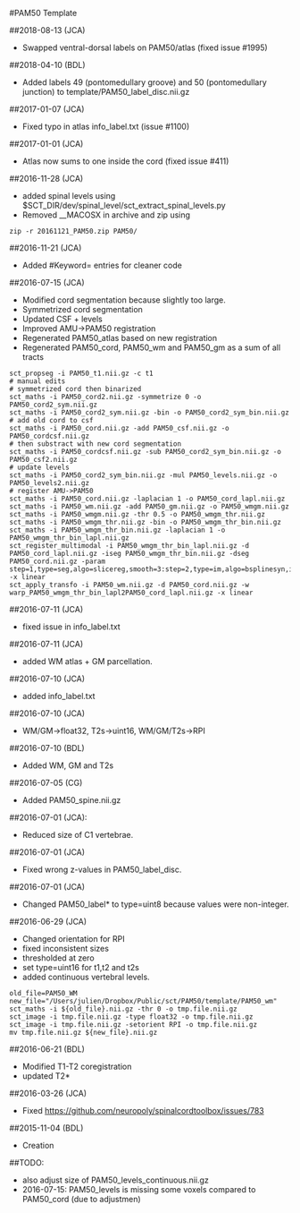 #PAM50 Template

##2018-08-13 (JCA)
- Swapped ventral-dorsal labels on PAM50/atlas (fixed issue #1995)

##2018-04-10 (BDL)
- Added labels 49 (pontomedullary groove) and 50 (pontomedullary junction) to template/PAM50_label_disc.nii.gz

##2017-01-07 (JCA)
- Fixed typo in atlas info_label.txt (issue #1100)

##2017-01-01 (JCA)
- Atlas now sums to one inside the cord (fixed issue #411)

##2016-11-28 (JCA)
- added spinal levels using $SCT_DIR/dev/spinal_level/sct_extract_spinal_levels.py
- Removed __MACOSX in archive and zip using
~~~
zip -r 20161121_PAM50.zip PAM50/
~~~

##2016-11-21 (JCA)
- Added #Keyword= entries for cleaner code

##2016-07-15 (JCA)
- Modified cord segmentation because slightly too large.
- Symmetrized cord segmentation
- Updated CSF + levels
- Improved AMU->PAM50 registration
- Regenerated PAM50_atlas based on new registration
- Regenerated PAM50_cord, PAM50_wm and PAM50_gm as a sum of all tracts
~~~
sct_propseg -i PAM50_t1.nii.gz -c t1
# manual edits
# symmetrized cord then binarized
sct_maths -i PAM50_cord2.nii.gz -symmetrize 0 -o PAM50_cord2_sym.nii.gz
sct_maths -i PAM50_cord2_sym.nii.gz -bin -o PAM50_cord2_sym_bin.nii.gz 
# add old cord to csf
sct_maths -i PAM50_cord.nii.gz -add PAM50_csf.nii.gz -o PAM50_cordcsf.nii.gz
# then substract with new cord segmentation
sct_maths -i PAM50_cordcsf.nii.gz -sub PAM50_cord2_sym_bin.nii.gz -o PAM50_csf2.nii.gz
# update levels
sct_maths -i PAM50_cord2_sym_bin.nii.gz -mul PAM50_levels.nii.gz -o PAM50_levels2.nii.gz
# register AMU->PAM50
sct_maths -i PAM50_cord.nii.gz -laplacian 1 -o PAM50_cord_lapl.nii.gz
sct_maths -i PAM50_wm.nii.gz -add PAM50_gm.nii.gz -o PAM50_wmgm.nii.gz
sct_maths -i PAM50_wmgm.nii.gz -thr 0.5 -o PAM50_wmgm_thr.nii.gz
sct_maths -i PAM50_wmgm_thr.nii.gz -bin -o PAM50_wmgm_thr_bin.nii.gz 
sct_maths -i PAM50_wmgm_thr_bin.nii.gz -laplacian 1 -o PAM50_wmgm_thr_bin_lapl.nii.gz 
sct_register_multimodal -i PAM50_wmgm_thr_bin_lapl.nii.gz -d PAM50_cord_lapl.nii.gz -iseg PAM50_wmgm_thr_bin.nii.gz -dseg PAM50_cord.nii.gz -param step=1,type=seg,algo=slicereg,smooth=3:step=2,type=im,algo=bsplinesyn,iter=5,slicewise=0 -x linear
sct_apply_transfo -i PAM50_wm.nii.gz -d PAM50_cord.nii.gz -w warp_PAM50_wmgm_thr_bin_lapl2PAM50_cord_lapl.nii.gz -x linear
~~~

##2016-07-11 (JCA)
- fixed issue in info_label.txt

##2016-07-11 (JCA)
- added WM atlas + GM parcellation.

##2016-07-10 (JCA)
- added info_label.txt

##2016-07-10 (JCA)
- WM/GM->float32, T2s->uint16, WM/GM/T2s->RPI

##2016-07-10 (BDL)
- Added WM, GM and T2s

##2016-07-05 (CG)
- Added PAM50_spine.nii.gz

##2016-07-01 (JCA):
- Reduced size of C1 vertebrae.

##2016-07-01 (JCA)
- Fixed wrong z-values in PAM50_label_disc.

##2016-07-01 (JCA)
- Changed PAM50_label* to type=uint8 because values were non-integer.

##2016-06-29 (JCA)
- Changed orientation for RPI
- fixed inconsistent sizes
- thresholded at zero
- set type=uint16 for t1,t2 and t2s
- added continuous vertebral levels.
~~~
old_file=PAM50_WM
new_file="/Users/julien/Dropbox/Public/sct/PAM50/template/PAM50_wm"
sct_maths -i ${old_file}.nii.gz -thr 0 -o tmp.file.nii.gz
sct_image -i tmp.file.nii.gz -type float32 -o tmp.file.nii.gz
sct_image -i tmp.file.nii.gz -setorient RPI -o tmp.file.nii.gz
mv tmp.file.nii.gz ${new_file}.nii.gz
~~~

##2016-06-21 (BDL)
- Modified T1-T2 coregistration
- updated T2*

##2016-03-26 (JCA)
- Fixed https://github.com/neuropoly/spinalcordtoolbox/issues/783

##2015-11-04 (BDL)
- Creation

##TODO:
- also adjust size of PAM50_levels_continuous.nii.gz
- 2016-07-15: PAM50_levels is missing some voxels compared to PAM50_cord (due to adjustmen)
